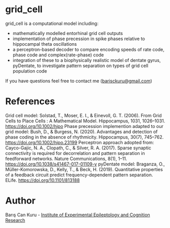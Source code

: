 # grid_cell

grid_cell is a computational model including:
- mathematically modelled entorhinal grid cell outputs
- implementation of phase precession  in spike phases relative to hippocampal theta oscillations
- a perceptron-based decoder to compare encoding speeds of rate code, phase code and complex(rate-phase) code 
- integration of these to a biophysically realistic model of dentate gyrus, pyDentate, to investigate pattern separation on types of grid cell population code


If you have questions feel free to contact me (barisckuru@gmail.com)

# References
Grid cell model: Solstad, T., Moser, E. I., & Einevoll, G. T. (2006). From Grid Cells to Place Cells : A Mathematical Model. Hippocampus, 1031, 1026–1031. https://doi.org/10.1002/hipo
Phase precession implemention adapted to our grid model: Bush, D., & Burgess, N. (2020). Advantages and detection of phase coding in the absence of rhythmicity. Hippocampus, 30(7), 745–762. https://doi.org/10.1002/hipo.23199
Perceptron approach adopted from: Cayco-Gajic, N. A., Clopath, C., & Silver, R. A. (2017). Sparse synaptic connectivity is required for decorrelation and pattern separation in feedforward networks. Nature Communications, 8(1), 1–11. https://doi.org/10.1038/s41467-017-01109-y
pyDentate model: Braganza, O., Müller-Komorowska, D., Kelly, T., & Beck, H. (2019). Quantitative properties of a feedback circuit predict frequency-dependent pattern separation. ELife. https://doi.org/10.1101/813188


# Author
Barış Can Kuru - [Institute of Experimental Epileptology and Cognition Research](https://eecr-bonn.de/)
